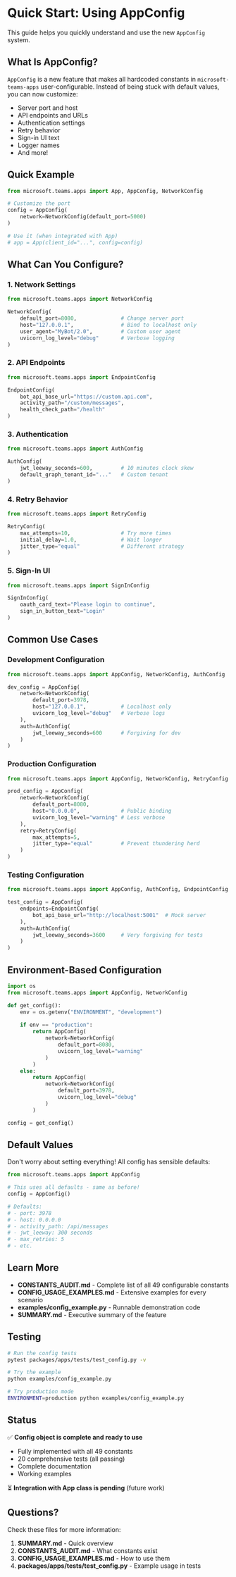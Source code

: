 # Quick Start: Using AppConfig

This guide helps you quickly understand and use the new `AppConfig` system.

## What Is AppConfig?

`AppConfig` is a new feature that makes all hardcoded constants in `microsoft-teams-apps` user-configurable. Instead of being stuck with default values, you can now customize:

- Server port and host
- API endpoints and URLs
- Authentication settings
- Retry behavior
- Sign-in UI text
- Logger names
- And more!

## Quick Example

```python
from microsoft.teams.apps import App, AppConfig, NetworkConfig

# Customize the port
config = AppConfig(
    network=NetworkConfig(default_port=5000)
)

# Use it (when integrated with App)
# app = App(client_id="...", config=config)
```

## What Can You Configure?

### 1. Network Settings
```python
from microsoft.teams.apps import NetworkConfig

NetworkConfig(
    default_port=8080,              # Change server port
    host="127.0.0.1",               # Bind to localhost only
    user_agent="MyBot/2.0",         # Custom user agent
    uvicorn_log_level="debug"       # Verbose logging
)
```

### 2. API Endpoints
```python
from microsoft.teams.apps import EndpointConfig

EndpointConfig(
    bot_api_base_url="https://custom.api.com",
    activity_path="/custom/messages",
    health_check_path="/health"
)
```

### 3. Authentication
```python
from microsoft.teams.apps import AuthConfig

AuthConfig(
    jwt_leeway_seconds=600,         # 10 minutes clock skew
    default_graph_tenant_id="..."   # Custom tenant
)
```

### 4. Retry Behavior
```python
from microsoft.teams.apps import RetryConfig

RetryConfig(
    max_attempts=10,                # Try more times
    initial_delay=1.0,              # Wait longer
    jitter_type="equal"             # Different strategy
)
```

### 5. Sign-In UI
```python
from microsoft.teams.apps import SignInConfig

SignInConfig(
    oauth_card_text="Please login to continue",
    sign_in_button_text="Login"
)
```

## Common Use Cases

### Development Configuration
```python
from microsoft.teams.apps import AppConfig, NetworkConfig, AuthConfig

dev_config = AppConfig(
    network=NetworkConfig(
        default_port=3978,
        host="127.0.0.1",           # Localhost only
        uvicorn_log_level="debug"   # Verbose logs
    ),
    auth=AuthConfig(
        jwt_leeway_seconds=600      # Forgiving for dev
    )
)
```

### Production Configuration
```python
from microsoft.teams.apps import AppConfig, NetworkConfig, RetryConfig

prod_config = AppConfig(
    network=NetworkConfig(
        default_port=8080,
        host="0.0.0.0",             # Public binding
        uvicorn_log_level="warning" # Less verbose
    ),
    retry=RetryConfig(
        max_attempts=5,
        jitter_type="equal"         # Prevent thundering herd
    )
)
```

### Testing Configuration
```python
from microsoft.teams.apps import AppConfig, AuthConfig, EndpointConfig

test_config = AppConfig(
    endpoints=EndpointConfig(
        bot_api_base_url="http://localhost:5001"  # Mock server
    ),
    auth=AuthConfig(
        jwt_leeway_seconds=3600     # Very forgiving for tests
    )
)
```

## Environment-Based Configuration

```python
import os
from microsoft.teams.apps import AppConfig, NetworkConfig

def get_config():
    env = os.getenv("ENVIRONMENT", "development")
    
    if env == "production":
        return AppConfig(
            network=NetworkConfig(
                default_port=8080,
                uvicorn_log_level="warning"
            )
        )
    else:
        return AppConfig(
            network=NetworkConfig(
                default_port=3978,
                uvicorn_log_level="debug"
            )
        )

config = get_config()
```

## Default Values

Don't worry about setting everything! All config has sensible defaults:

```python
from microsoft.teams.apps import AppConfig

# This uses all defaults - same as before!
config = AppConfig()

# Defaults:
# - port: 3978
# - host: 0.0.0.0
# - activity_path: /api/messages
# - jwt_leeway: 300 seconds
# - max_retries: 5
# - etc.
```

## Learn More

- **CONSTANTS_AUDIT.md** - Complete list of all 49 configurable constants
- **CONFIG_USAGE_EXAMPLES.md** - Extensive examples for every scenario
- **examples/config_example.py** - Runnable demonstration code
- **SUMMARY.md** - Executive summary of the feature

## Testing

```bash
# Run the config tests
pytest packages/apps/tests/test_config.py -v

# Try the example
python examples/config_example.py

# Try production mode
ENVIRONMENT=production python examples/config_example.py
```

## Status

✅ **Config object is complete and ready to use**
- Fully implemented with all 49 constants
- 20 comprehensive tests (all passing)
- Complete documentation
- Working examples

⏳ **Integration with App class is pending** (future work)

## Questions?

Check these files for more information:
1. **SUMMARY.md** - Quick overview
2. **CONSTANTS_AUDIT.md** - What constants exist
3. **CONFIG_USAGE_EXAMPLES.md** - How to use them
4. **packages/apps/tests/test_config.py** - Example usage in tests

